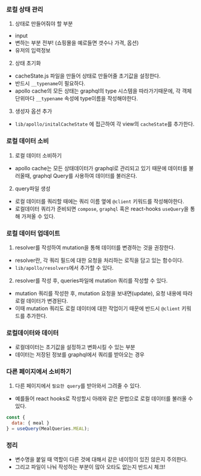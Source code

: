 

### 로컬 상태 관리
1. 상태로 만들어줘야 할 부분
- input
- 변하는 부분 전부! (쇼핑몰을 예로들면 갯수나 가격, 옵션)
- 유저의 입력정보 

2. 상태 초기화
- cacheState.js 파일을 만들어 상태로 만들어줄 초기값을 설정한다.
- 반드시 `__typename`이 필요하다.
- apollo cache의 모든 상태는 graphql의 type 시스템을 따라가기때문에, 각 객체 단위마다 `__typename` 속성에 type이름을 작성해야한다.

3. 생성자 옵션 추가
- `lib/apollo/initalCacheState` 에 접근하여 각 view의 `cacheState`를 추가한다.

### 로컬 데이터 소비
1. 로컬 데이터 소비하기
- apollo cache는 모든 상태데이터가 graphql로 관리되고 있기 때문에 데이터를 불러올때, graphql Query를 사용하여 데이터를 불러온다.

2. query파일 생성
- 로컬 데이터를 쿼리할 때에는 쿼리 이름 옆에 `@client` 키워드를 작성해야한다.
- 로컬데이터 쿼리가 준비되면 `compose`, `graphql` 혹은 react-hooks `useQuery`을 통해 가져올 수 있다.

### 로컬 데이터 업데이트
1. resolver를 작성하여 mutation을 통해 데이터를 변경하는 것을 권장한다. 
- resolver란, 각 쿼리 필드에 대한 요청을 처리하는 로직을 담고 있는 함수이다.
- `lib/apollo/resolvers`에서 추가할 수 있다.

2. resolver를 작성 후, queries파일에 mutation 쿼리를 작성할 수 있다. 
- mutation 쿼리를 작성한 후, mutation 요청을 보내면(update), 요청 내용에 따라 로컬 데이터가 변경된다.
- 이때 mutation 쿼리도 로컬 데이터에 대한 작업이기 때문에 반드시 `@client` 키워드를 추가한다.

### 로컬데이터와 데이터
- 로컬데이터는 초기값을 설정하고 변화시킬 수 있는 부분
- 데이터는 저장된 정보를 graphql에서 쿼리를 받아오는 경우

### 다른 페이지에서 소비하기
1. 다른 페이지에서 `필요한 query`를 받아와서 그려줄 수 있다.
- 예를들어 react hooks로 작성할시 아래와 같은 문법으로 로컬 데이터를 불러올 수 있다.

```jsx
const {
  data: { meal }
} = useQuery(MealQueries.MEAL);
```

### 정리
- 변수명을 붙일 때 역할이 다른 것에 대해서 같은 네이밍이 있진 않은지 주의한다.
- 그리고 파일이 나눠 작성하는 부분이 많아 오타도 없는지 반드시 체크!
